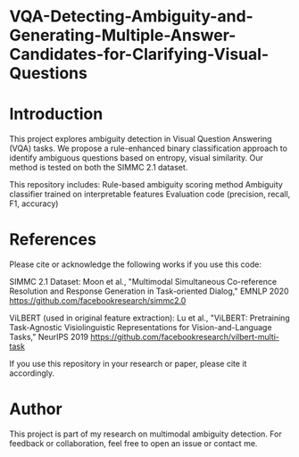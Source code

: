 # VQA-Detecting-Ambiguity-and-Generating-Multiple-Answer-Candidates-for-Clarifying-Visual-Questions
# Introduction
This project explores ambiguity detection in Visual Question Answering (VQA) tasks. We propose a rule-enhanced binary classification approach to identify ambiguous questions based on entropy, visual similarity. Our method is tested on both the SIMMC 2.1 dataset.

This repository includes:
Rule-based ambiguity scoring method
Ambiguity classifier trained on interpretable features
Evaluation code (precision, recall, F1, accuracy)

# References
Please cite or acknowledge the following works if you use this code:

SIMMC 2.1 Dataset:
Moon et al., "Multimodal Simultaneous Co-reference Resolution and Response Generation in Task-oriented Dialog," EMNLP 2020
https://github.com/facebookresearch/simmc2.0

ViLBERT (used in original feature extraction):
Lu et al., "ViLBERT: Pretraining Task-Agnostic Visiolinguistic Representations for Vision-and-Language Tasks," NeurIPS 2019
https://github.com/facebookresearch/vilbert-multi-task

If you use this repository in your research or paper, please cite it accordingly.

# Author
This project is part of my research on multimodal ambiguity detection. For feedback or collaboration, feel free to open an issue or contact me.
